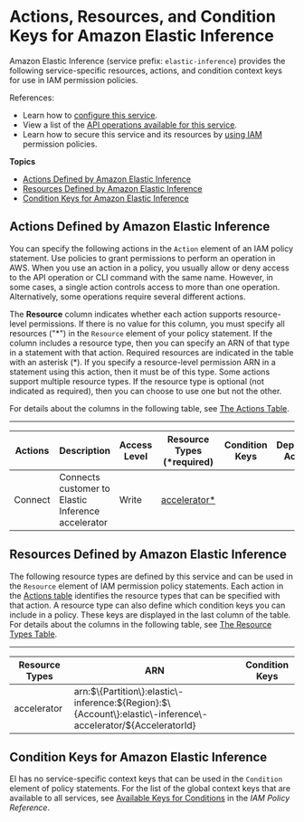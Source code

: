 # Actions, Resources, and Condition Keys for Amazon Elastic Inference<a name="list_amazonelasticinference"></a>

Amazon Elastic Inference \(service prefix: `elastic-inference`\) provides the following service\-specific resources, actions, and condition context keys for use in IAM permission policies\.

References:
+ Learn how to [configure this service](https://docs.aws.amazon.com/AWSEC2/latest/UserGuide/elastic-inference.html)\.
+ View a list of the [API operations available for this service](https://docs.aws.amazon.com/AWSEC2/latest/APIReference)\.
+ Learn how to secure this service and its resources by [using IAM](https://docs.aws.amazon.com/AWSEC2/latest/UserGuide/working-with-ei.html#ei-role-policy) permission policies\.

**Topics**
+ [Actions Defined by Amazon Elastic Inference](#amazonelasticinference-actions-as-permissions)
+ [Resources Defined by Amazon Elastic Inference](#amazonelasticinference-resources-for-iam-policies)
+ [Condition Keys for Amazon Elastic Inference](#amazonelasticinference-policy-keys)

## Actions Defined by Amazon Elastic Inference<a name="amazonelasticinference-actions-as-permissions"></a>

You can specify the following actions in the `Action` element of an IAM policy statement\. Use policies to grant permissions to perform an operation in AWS\. When you use an action in a policy, you usually allow or deny access to the API operation or CLI command with the same name\. However, in some cases, a single action controls access to more than one operation\. Alternatively, some operations require several different actions\.

The **Resource** column indicates whether each action supports resource\-level permissions\. If there is no value for this column, you must specify all resources \("\*"\) in the `Resource` element of your policy statement\. If the column includes a resource type, then you can specify an ARN of that type in a statement with that action\. Required resources are indicated in the table with an asterisk \(\*\)\. If you specify a resource\-level permission ARN in a statement using this action, then it must be of this type\. Some actions support multiple resource types\. If the resource type is optional \(not indicated as required\), then you can choose to use one but not the other\.

For details about the columns in the following table, see [The Actions Table](reference_policies_actions-resources-contextkeys.md#actions_table)\.


****  

| Actions | Description | Access Level | Resource Types \(\*required\) | Condition Keys | Dependent Actions | 
| --- | --- | --- | --- | --- | --- | 
|   Connect  | Connects customer to Elastic Inference accelerator | Write |   [ accelerator\* ](#amazonelasticinference-accelerator)   |  |  | 

## Resources Defined by Amazon Elastic Inference<a name="amazonelasticinference-resources-for-iam-policies"></a>

The following resource types are defined by this service and can be used in the `Resource` element of IAM permission policy statements\. Each action in the [Actions table](#amazonelasticinference-actions-as-permissions) identifies the resource types that can be specified with that action\. A resource type can also define which condition keys you can include in a policy\. These keys are displayed in the last column of the table\. For details about the columns in the following table, see [The Resource Types Table](reference_policies_actions-resources-contextkeys.md#resources_table)\.


****  

| Resource Types | ARN | Condition Keys | 
| --- | --- | --- | 
|   accelerator  |  arn:$\{Partition\}:elastic\-inference:$\{Region\}:$\{Account\}:elastic\-inference\-accelerator/$\{AcceleratorId\}  |  | 

## Condition Keys for Amazon Elastic Inference<a name="amazonelasticinference-policy-keys"></a>

EI has no service\-specific context keys that can be used in the `Condition` element of policy statements\. For the list of the global context keys that are available to all services, see [Available Keys for Conditions](reference_policies_condition-keys.html#AvailableKeys) in the *IAM Policy Reference*\.